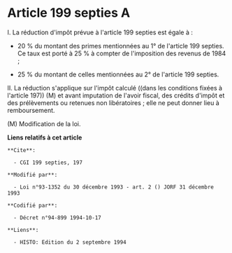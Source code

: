 # Article 199 septies A

I. La réduction d'impôt prévue à l'article 199 septies est égale à :

- 20 % du montant des primes mentionnées au 1° de l'article 199 septies. Ce taux est porté à 25 % à compter de l'imposition
des revenus de 1984 ;

- 25 % du montant de celles mentionnées au 2° de l'article 199 septies.

II. La réduction s'applique sur l'impôt calculé ((dans les conditions fixées à l'article 197)) (M) et avant imputation de
l'avoir fiscal, des crédits d'impôt et des prélèvements ou retenues non libératoires ; elle ne peut donner lieu à
remboursement.

(M) Modification de la loi.

**Liens relatifs à cet article**

	**Cite**:

	  - CGI 199 septies, 197

	**Modifié par**:

	  - Loi n°93-1352 du 30 décembre 1993 - art. 2 () JORF 31 décembre 1993

	**Codifié par**:

	  - Décret n°94-899 1994-10-17

	**Liens**:

	  - HISTO: Edition du 2 septembre 1994

